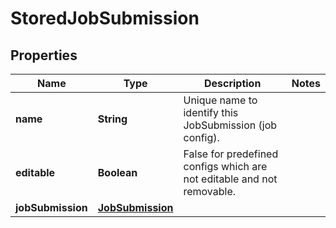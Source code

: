 

# StoredJobSubmission


## Properties

| Name | Type | Description | Notes |
|------------ | ------------- | ------------- | -------------|
|**name** | **String** | Unique name to identify this JobSubmission (job config). |  |
|**editable** | **Boolean** | False for predefined configs which are not editable and not removable. |  |
|**jobSubmission** | [**JobSubmission**](JobSubmission.md) |  |  |



